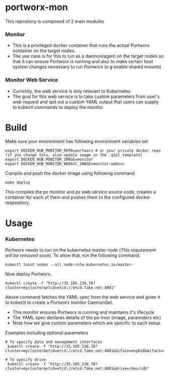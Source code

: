# portworx-mon

This repository is composed of 2 main modules
### Monitor
* This is a privileged docker container that runs the actual Portworx container on the target nodes.
* The use case is for this to run as a daemon/agent on the target nodes so that it can ensure Portworx is running and also to make certain host system changes necessary to run Portworx (e.g enable shared mounts)

### Monitor Web Service
* Currently, the web service is only relevant to Kubernetes
* The goal for this web service is to take custom parameters from user's web request and spit out a custom YAML output that users can supply to kubectl commands to deploy the monitor

# Build

Make sure your environment has following environment variables set
```
export DOCKER_HUB_MONITOR_REPO=portworx # or your private docker repo (if you change this, also update image in the .gtpl template)
export DOCKER_HUB_MONITOR_IMAGE=monitor
export DOCKER_HUB_MONITOR_WEBSVC_IMAGE=monitor-websvc
```

Compile and push the docker image using following command
```
make deploy
```

This compiles the px monitor and px web service source code, creates a container for each of them and pushes them to the configured docker respository.

# Usage

### Kubernetes

Portworx needs to run on the kubernetes master node (_This requirement will be removed soon_). To allow that, run the following command.
```
kubectl taint nodes --all node-role.kubernetes.io/master-
```

Now deploy Portworx.
```
kubectl create -f "http://35.185.236.78?cluster=mycluster&etcd=etcd://etcd.fake.net:4001"
```
Above command fetches the YAML spec from the web service and gives it to kubectl to create a Portworx monitor DaemonSet.
* This monitor ensures Portworx is running and maintains it's lifecycle
* The YAML spec declares details of the px-mon (image, parameters etc)
* Note how we give custom parameters which are specific to each setup.


Examples including optional parameters
```
# To specify data and management interfaces
 kubectl create -f "http://35.185.236.78?cluster=mycluster&etcd=etcd://etcd.fake.net:4001&diface=enp0s8&miface=enp0s8"

# To specify drive
 kubectl create -f "http://35.185.236.78?cluster=mycluster&etcd=etcd://etcd.fake.net:4001&drive=/dev/sdb"
```

